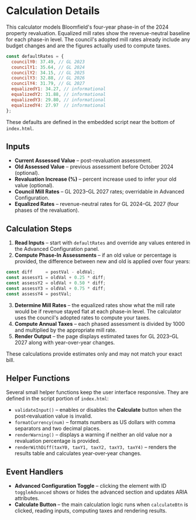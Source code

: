 # Calculation Details

This calculator models Bloomfield's four-year phase-in of the 2024 property revaluation.
Equalized mill rates show the revenue-neutral baseline for each phase-in level.
The council's adopted mill rates already include any budget changes and are the
figures actually used to compute taxes.

```javascript
const defaultRates = {
  councilY0: 37.49, // GL 2023
  councilY1: 35.64, // GL 2024
  councilY2: 34.15, // GL 2025
  councilY3: 32.88, // GL 2026
  councilY4: 31.79, // GL 2027
  equalizedY1: 34.27, // informational
  equalizedY2: 31.88, // informational
  equalizedY3: 29.80, // informational
  equalizedY4: 27.97  // informational
};
```

These defaults are defined in the embedded script near the bottom of `index.html`.

## Inputs

- **Current Assessed Value** – post-revaluation assessment.
- **Old Assessed Value** – previous assessment before October 2024 (optional).
- **Revaluation Increase (%)** – percent increase used to infer your old value (optional).
- **Council Mill Rates** – GL 2023–GL 2027 rates; overridable in Advanced Configuration.
- **Equalized Rates** – revenue-neutral rates for GL 2024–GL 2027 (four phases of the revaluation).

## Calculation Steps

1. **Read Inputs** – start with `defaultRates` and override any values entered in the Advanced Configuration panel.
2. **Compute Phase-In Assessments** – if an old value or percentage is provided, the difference between new and old is applied over four years:

```javascript
const diff     = postVal - oldVal;
const assessY1 = oldVal + 0.25 * diff;
const assessY2 = oldVal + 0.50 * diff;
const assessY3 = oldVal + 0.75 * diff;
const assessY4 = postVal;
```

3. **Determine Mill Rates** – the equalized rates show what the mill rate would be if revenue stayed flat at each phase-in level. The calculator uses the council's adopted rates to compute your taxes.
4. **Compute Annual Taxes** – each phased assessment is divided by 1000 and multiplied by the appropriate mill rate.
5. **Render Output** – the page displays estimated taxes for GL 2023–GL 2027 along with year-over-year changes.

These calculations provide estimates only and may not match your exact bill.

## Helper Functions

Several small helper functions keep the user interface responsive. They are defined in the script portion of `index.html`:

- `validateInput()` – enables or disables the **Calculate** button when the post‑revaluation value is invalid.
- `formatCurrency(num)` – formats numbers as US dollars with comma separators and two decimal places.
- `renderWarning()` – displays a warning if neither an old value nor a revaluation percentage is provided.
- `renderWithDiff(taxY0, taxY1, taxY2, taxY3, taxY4)` – renders the results table and calculates year‑over‑year changes.

## Event Handlers

- **Advanced Configuration Toggle** – clicking the element with ID `toggleAdvanced` shows or hides the advanced section and updates ARIA attributes.
- **Calculate Button** – the main calculation logic runs when `calculateBtn` is clicked, reading inputs, computing taxes and rendering results.
